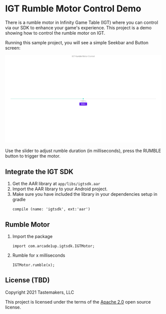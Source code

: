 # IGT Rumble Motor Control Demo

There is a rumble motor in Infinity Game Table (IGT) where you can control via our SDK to enhance your game's experience. This project is a demo showing how to control the rumble motor on IGT.

Running this sample project, you will see a simple Seekbar and Button screen:  

![Alt text](/doc/screen.png?raw=true "Rumble motor demo")

Use the slider to adjust rumble duration (in milliseconds), press the RUMBLE button to trigger the motor.

## Integrate the IGT SDK
1. Get the AAR library at ```app/libs/igtsdk.aar```
2. Import the AAR library to your Android project.
3. Make sure you have included the library in your dependencies setup in gradle
    ```
    compile (name: 'igtsdk', ext:'aar')
    ```

## Rumble Motor
1. Import the package
    ```
    import com.arcade1up.igtsdk.IGTMotor;
    ```
2. Rumble for x milliseconds  
    ```
    IGTMotor.rumble(x);
    ```

## License (TBD)

Copyright 2021 Tastemakers, LLC

This project is licensed under the terms of the [Apache 2.0](http://www.apache.org/licenses/LICENSE-2.0) open source license. 
